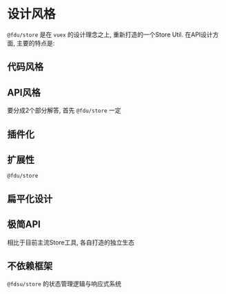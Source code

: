 # 设计风格

`@fdu/store` 是在 `vuex` 的设计理念之上, 重新打造的一个Store Util. 在API设计方面, 主要的特点是:

## 代码风格


## API风格


要分成2个部分解答, 首先 `@fdu/store` 一定

## 插件化

## 扩展性

`@fdu/store` 

## 扁平化设计


## 极简API

相比于目前主流Store工具, 各自打造的独立生态


## 不依赖框架

`@fdsu/store` 的状态管理逻辑与响应式系统
